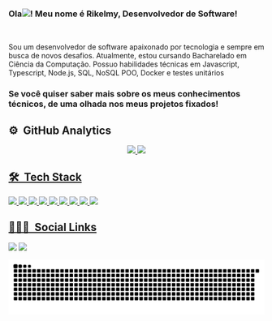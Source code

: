 ### Ola<img src="https://raw.githubusercontent.com/kaueMarques/kaueMarques/master/hi.gif" width="1px">! Meu nome é Rikelmy, Desenvolvedor de Software!
<br>

Sou um desenvolvedor de software apaixonado por tecnologia e sempre em busca de novos desafios. Atualmente, estou cursando Bacharelado em Ciência da Computação. Possuo habilidades técnicas em Javascript, Typescript, Node.js, SQL, NoSQL POO, Docker e testes unitários

### Se você quiser saber mais sobre os meus conhecimentos técnicos, de uma olhada nos meus projetos fixados!

## ⚙️ &nbsp;GitHub Analytics

<div align="center">
  <a href="https://github.com/Rikelmy-Lopes">
  <img height="150em" src="https://rikelmy-github-readme-stats.vercel.app/api?username=Rikelmy-Lopes&show_icons=true&theme=gotham&include_all_commits=true&count_private=true"/>
  <img height="150em" src="https://rikelmy-github-readme-stats.vercel.app/api/top-langs/?username=Rikelmy-Lopes&layout=compact&langs_count=7&theme=gotham"/>
</div>

## 🛠 &nbsp;Tech Stack

<div>
<img height='30em' src='https://img.shields.io/badge/JavaScript-F7DF1E?style=for-the-badge&logo=javascript&logoColor=black' />
<img height='30em' src='https://img.shields.io/badge/TypeScript-007ACC?style=for-the-badge&logo=typescript&logoColor=white' />
<img height='30em' src='https://img.shields.io/badge/java-%23ED8B00.svg?style=for-the-badge&logo=openjdk&logoColor=white' />
<img height='30em' src='https://img.shields.io/badge/Node.js-43853D?style=for-the-badge&logo=node.js&logoColor=white' />
<img height='30em' src='https://img.shields.io/badge/spring-%236DB33F.svg?style=for-the-badge&logo=spring&logoColor=white' />
<img height='30em' src='https://img.shields.io/badge/MySQL-00000F?style=for-the-badge&logo=mysql&logoColor=white' />
<img height='30em' src='https://img.shields.io/badge/MongoDB-4EA94B?style=for-the-badge&logo=mongodb&logoColor=white' />
<img height='30em' src='https://img.shields.io/badge/GitHub-100000?style=for-the-badge&logo=github&logoColor=white' />
<img height='30em' src='https://img.shields.io/badge/Linux-000?style=for-the-badge&logo=linux&logoColor=FCC624' />
</div>
                         
## 👨🏽‍🦲 &nbsp;Social Links  
  
<div>
  <a href="https://www.linkedin.com/in/rikelmy-lopes/" target="_blank"><img-- height='30em' src="https://img.shields.io/badge/-LinkedIn-%230077B5?style=for-the-badge&logo=linkedin&logoColor=white" target="_blank"></a>
  <a href="https://rikelmy-lopes.github.io/" target="_blank"><img-- height='30em' src="https://img.shields.io/badge/Portfolio-%23000000.svg?style=for-the-badge&logo=firefox&logoColor=#FF7139" target="_blank"></a>
  <a href = "mailto:rikelmylopes899@gmail.com"><img height='30em' src="https://img.shields.io/badge/-Gmail-%23333?style=for-the-badge&logo=gmail&logoColor=white" target="_blank"></a>
  <a href="https://www.instagram.com/rikelmy_lopes18/" target="_blank"><img height='30em' src="https://img.shields.io/badge/-Instagram-%23E4405F?style=for-the-badge&logo=instagram&logoColor=white" target="_blank"></a>
 
  ![Snake animation](https://github.com/Rikelmy-Lopes/Rikelmy-Lopes/blob/output/github-contribution-grid-snake.svg)
 
</div>  
